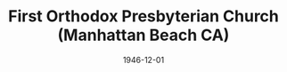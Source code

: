 ---
date: &id001 1946-12-01
end_date: null
location:
  address: null
  city: Manhattan Beach
  state: CA
minister:
- end: 1947-01-01
  name: Clifford Smith
  start: 1946-01-01
  type: Pastor
- end: 1956-01-01
  name: Wilson Albright
  start: 1948-01-01
  type: Pastor
- end: 1962-01-01
  name: Paul Lovik
  start: 1957-01-01
  type: Pastor
- end: 1974-01-01
  name: Ralph Clough
  start: 1962-01-01
  type: Pastor
- end: 1981-01-01
  name: Michael Stingley
  start: 1975-01-01
  type: Pastor
- end: 1989-01-28
  name: Mark House
  start: 1983-01-01
  type: Pastor
- end: 1977-01-01
  name: Calvin Malcor
  start: 1971-01-01
  type: Assistant Pastor
- end: 1969-01-01
  name: Daniel Overduin
  start: 1968-01-01
  type: Associate Pastor
- end: 1982-01-01
  name: William Welmers
  start: 1977-01-01
  type: Associate Pastor
ministers:
- Clifford Smith
- Wilson Albright
- Paul Lovik
- Ralph Clough
- Michael Stingley
- Mark House
- Calvin Malcor
- Daniel Overduin
- William Welmers
name: First Orthodox Presbyterian Church
names:
- end: 1989-01-28
  name: First Orthodox Presbyterian Church
  start: 1946-12-01
origination_date: *id001
raw_data: "AR Manhattan Beach\nFirst Orthodox Presbyterian Church (December 1, 1946\u2013\
  January 28, 1989)\n(transferred to the Presbyterian Church in America, 1989)\nPastors:\
  \ Clifford Smith, 1946\u201347\nWilson Albright, 1948\u201356\nPaul Lovik, 1957\u2013\
  62\nRalph Clough, 1962\u201374\nMichael Stingley, 1975\u201381\nMark House, 1983\u2013\
  89\nAsst. Pastor: Calvin Malcor, 1971\u201377\nAssoc. Pastors: Daniel Overduin,\
  \ 1968\u201369\nWilliam Welmers, 1977\u201382\n"
received_from: null
states:
- CA
status:
  active: false
  end_date: 1989-01-28
  reason: transfer
  received_from: null
  withdrawal_to: Presbyterian Church in America
title: First Orthodox Presbyterian Church (Manhattan Beach CA)
withdrawal_to:
- Presbyterian Church in America
year_established:
- 1946

---